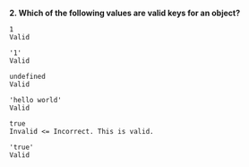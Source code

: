 **2. Which of the following values are valid keys for an object?**

```
1
Valid

'1'
Valid

undefined
Valid

'hello world'
Valid

true
Invalid <= Incorrect. This is valid.

'true'
Valid
```
